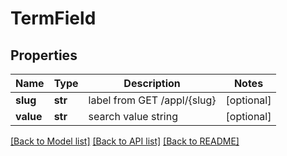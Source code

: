 # TermField

## Properties
Name | Type | Description | Notes
------------ | ------------- | ------------- | -------------
**slug** | **str** | label from GET /appl/{slug} | [optional] 
**value** | **str** | search value string | [optional] 

[[Back to Model list]](../README.md#documentation-for-models) [[Back to API list]](../README.md#documentation-for-api-endpoints) [[Back to README]](../README.md)

